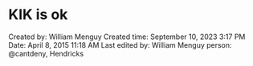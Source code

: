 # KIK is ok

Created by: William Menguy
Created time: September 10, 2023 3:17 PM
Date: April 8, 2015 11:18 AM
Last edited by: William Menguy
person: @cantdeny, Hendricks